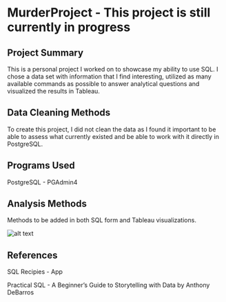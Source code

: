 # MurderProject - This project is still currently in progress


## Project Summary
This is a personal project I worked on to showcase my ability to use SQL. I chose a data set with information that I find interesting, utilized as many available commands as possible to answer analytical questions and visualized the results in Tableau. 

## Data Cleaning Methods
To create this project, I did not clean the data as I found it important to be able to assess what currently existed and be able to work with it directly in PostgreSQL.



## Programs Used
PostgreSQL - PGAdmin4


## Analysis Methods
Methods to be added in both SQL form and Tableau visualizations.

![alt text](https://user-images.githubusercontent.com/50388830/141377387-a0cc76e7-4a0e-48c9-b4b5-b325c477cfb3.png)


## References
SQL Recipies - App

Practical SQL - A Beginner’s Guide to Storytelling with Data by Anthony DeBarros

